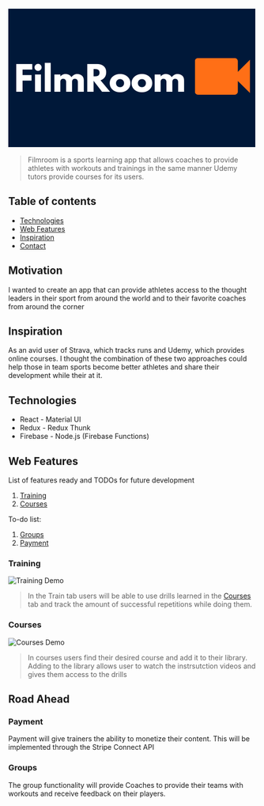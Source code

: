 ![Example screenshot](./src/images/Filmroom-logo2.png)



> Filmroom is a sports learning app that allows coaches to provide athletes with workouts and trainings in the same manner Udemy tutors provide courses for its users.


## Table of contents

* [Technologies](#technologies)
* [Web Features](#web-features)
* [Inspiration](#inspiration)
* [Contact](#contact)

## Motivation

I wanted to create an app that can provide athletes access to the thought leaders in their sport from around the world and to their favorite coaches from around the corner 

## Inspiration
As an avid user of Strava, which tracks runs and Udemy, which provides online courses. I thought the combination of these two approaches could help those in team sports become better athletes and share their development while their at it. 


## Technologies
* React - Material UI
* Redux - Redux Thunk
* Firebase - Node.js (Firebase Functions)



## Web Features
List of features ready and TODOs for future development
1. [Training](#training)
1. [Courses](#courses)



To-do list:
1. [Groups](#groups)
1. [Payment](#payment)

### Training
![Training Demo](./src/images/Training_Demo.gif)
>In the Train tab users will be able to use drills learned in the [Courses](#courses) tab and track the amount of successful repetitions while doing them.


### Courses
![Courses Demo](./src/images/Courses_Demo.gif)
>In courses users find their desired course and add it to their library. Adding to the library allows user to watch the instrsutction videos and gives them access to the drills

## Road Ahead

### Payment
Payment will give trainers the ability to monetize their content. This will be implemented through the Stripe Connect API

### Groups

The group functionality will provide Coaches to provide their teams with workouts and receive feedback on their players.
 




